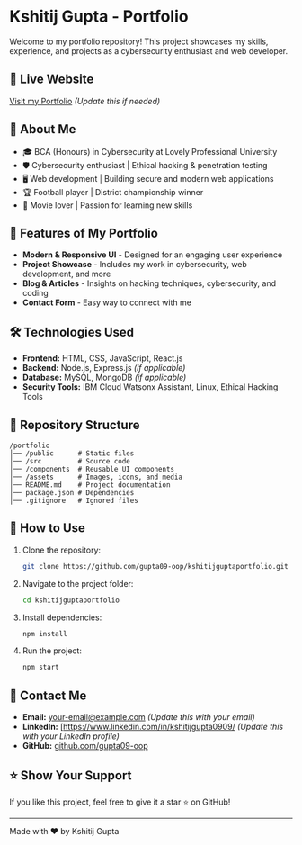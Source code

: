 # Kshitij Gupta - Portfolio

Welcome to my portfolio repository! This project showcases my skills, experience, and projects as a cybersecurity enthusiast and web developer.

## 🔗 Live Website
[Visit my Portfolio](https://gupta09-oop.github.io/kshitijguptaportfolio/) *(Update this if needed)*

## 📌 About Me
- 🎓 BCA (Honours) in Cybersecurity at Lovely Professional University
- 🛡️ Cybersecurity enthusiast | Ethical hacking & penetration testing
- 🖥️ Web development | Building secure and modern web applications
- 🏆 Football player | District championship winner
- 🎥 Movie lover | Passion for learning new skills

## 🚀 Features of My Portfolio
- **Modern & Responsive UI** - Designed for an engaging user experience
- **Project Showcase** - Includes my work in cybersecurity, web development, and more
- **Blog & Articles** - Insights on hacking techniques, cybersecurity, and coding
- **Contact Form** - Easy way to connect with me

## 🛠️ Technologies Used
- **Frontend:** HTML, CSS, JavaScript, React.js
- **Backend:** Node.js, Express.js *(if applicable)*
- **Database:** MySQL, MongoDB *(if applicable)*
- **Security Tools:** IBM Cloud Watsonx Assistant, Linux, Ethical Hacking Tools

## 📂 Repository Structure
```
/portfolio
│── /public      # Static files
│── /src         # Source code
│── /components  # Reusable UI components
│── /assets      # Images, icons, and media
│── README.md    # Project documentation
│── package.json # Dependencies
│── .gitignore   # Ignored files
```

## 📜 How to Use
1. Clone the repository:
   ```bash
   git clone https://github.com/gupta09-oop/kshitijguptaportfolio.git
   ```
2. Navigate to the project folder:
   ```bash
   cd kshitijguptaportfolio
   ```
3. Install dependencies:
   ```bash
   npm install
   ```
4. Run the project:
   ```bash
   npm start
   ```

## 📧 Contact Me
- **Email:** your-email@example.com *(Update this with your email)*
- **LinkedIn:** [https://www.linkedin.com/in/kshitijgupta0909/ *(Update this with your LinkedIn profile)*
- **GitHub:** [github.com/gupta09-oop](https://github.com/gupta09-oop)

## ⭐ Show Your Support
If you like this project, feel free to give it a star ⭐ on GitHub!

---
Made with ❤️ by Kshitij Gupta

